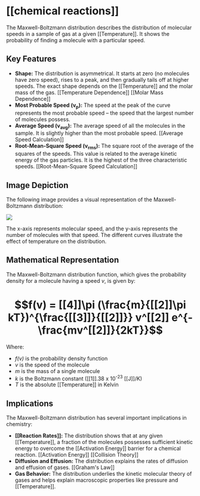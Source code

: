 # [[chemical reactions]]
The Maxwell-Boltzmann distribution describes the distribution of molecular speeds in a sample of gas at a given [[Temperature]].  It shows the probability of finding a molecule with a particular speed.

## Key Features

* **Shape:** The distribution is asymmetrical.  It starts at zero (no molecules have zero speed), rises to a peak, and then gradually tails off at higher speeds.  The exact shape depends on the [[Temperature]] and the molar mass of the gas. [[Temperature Dependence]] [[Molar Mass Dependence]]
* **Most Probable Speed (v<sub>p</sub>):** The speed at the peak of the curve represents the most probable speed – the speed that the largest number of molecules possess.
* **Average Speed (v<sub>avg</sub>):** The average speed of all the molecules in the sample.  It is slightly higher than the most probable speed. [[Average Speed Calculation]]
* **Root-Mean-Square Speed (v<sub>rms</sub>):** The square root of the average of the squares of the speeds. This value is related to the average kinetic energy of the gas particles. It is the highest of the three characteristic speeds. [[Root-Mean-Square Speed Calculation]]

## Image Depiction

The following image provides a visual representation of the Maxwell-Boltzmann distribution:

![](https://i.sstatic.net/59PTr.png)

The x-axis represents molecular speed, and the y-axis represents the number of molecules with that speed.  The different curves illustrate the effect of temperature on the distribution.

## Mathematical Representation

The Maxwell-Boltzmann distribution function, which gives the probability density for a molecule having a speed *v*, is given by:

# $$f(v) = [[4]]\pi (\frac{m}{[[2]]\pi kT})^{\frac{[[3]]}{[[2]]}} v^[[2]] e^{-\frac{mv^[[2]]}{2kT}}$$


Where:

* *f(v)* is the probability density function
* *v* is the speed of the molecule
* *m* is the mass of a single molecule
* *k* is the Boltzmann constant ([[1]].38 x 10<sup>-23</sup> [[J]]/K)
* *T* is the absolute [[Temperature]] in Kelvin

## Implications

The Maxwell-Boltzmann distribution has several important implications in chemistry:

* **[[Reaction Rates]]:**  The distribution shows that at any given [[Temperature]], a fraction of the molecules possesses sufficient kinetic energy to overcome the [[Activation Energy]] barrier for a chemical reaction. [[Activation Energy]] [[Collision Theory]]
* **Diffusion and Effusion:** The distribution explains the rates of diffusion and effusion of gases. [[Graham's Law]]
* **Gas Behavior:**  The distribution underlies the kinetic molecular theory of gases and helps explain macroscopic properties like pressure and [[Temperature]].


